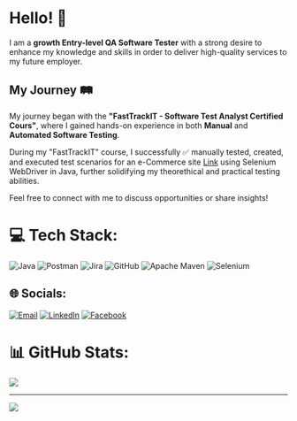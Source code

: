 # Hello! 👋

I am a **growth Entry-level QA Software Tester** with a strong desire to enhance my knowledge and skills in order to deliver high-quality services to my future employer.

## My Journey 🛤️

My journey began with the **"FastTrackIT - Software Test Analyst Certified Cours"**, where I gained hands-on experience in both **Manual** and **Automated Software Testing**.

During my "FastTrackIT" course, I successfully ✅ manually tested, created, and executed test scenarios for an e-Commerce site [Link](https://ecommerce-playground.lambdatest.io/) using Selenium WebDriver in Java, further solidifying my theorethical and practical testing abilities.

Feel free to connect with me to discuss opportunities or share insights! 

# 💻 Tech Stack:
![Java](https://img.shields.io/badge/java-%23ED8B00.svg?style=for-the-badge&logo=openjdk&logoColor=white) ![Postman](https://img.shields.io/badge/Postman-FF6C37?style=for-the-badge&logo=postman&logoColor=white) ![Jira](https://img.shields.io/badge/jira-%230A0FFF.svg?style=for-the-badge&logo=jira&logoColor=white) ![GitHub](https://img.shields.io/badge/github-%23121011.svg?style=for-the-badge&logo=github&logoColor=white) ![Apache Maven](https://img.shields.io/badge/Apache%20Maven-C71A36?style=for-the-badge&logo=Apache%20Maven&logoColor=white) ![Selenium](https://img.shields.io/badge/Selenium-43B02A?logo=Selenium&logoColor=white)

## 🌐 Socials:

 [![Email](https://img.shields.io/badge/Gmail-D14836?style=for-the-badge&logo=gmail&logoColor=white)](mihai21dobos@gmail.com) [![LinkedIn](https://img.shields.io/badge/LinkedIn-%230077B5.svg?logo=linkedin&logoColor=white)](www.linkedin.com/in/dobosmihaiqa)  [![Facebook](https://img.shields.io/badge/Facebook-%231877F2.svg?logo=Facebook&logoColor=white)](https://facebook.com/https://www.facebook.com/mihai.dobos.7)

# 📊 GitHub Stats:
![](https://github-readme-stats.vercel.app/api?username=mihai212&theme=dark&hide_border=false&include_all_commits=false&count_private=false)<br/>

---
[![](https://visitcount.itsvg.in/api?id=mihai212&icon=0&color=13)](https://visitcount.itsvg.in)

<!-- Proudly created with GPRM ( https://gprm.itsvg.in ) -->


<!--
**Mihai212/mihai212** is a ✨ _special_ ✨ repository because its `README.md` (this file) appears on your GitHub profile.

Here are some ideas to get you started:

- 🔭 I’m currently working on ...
- 🌱 I’m currently learning ...
- 👯 I’m looking to collaborate on ...
- 🤔 I’m looking for help with ...
- 💬 Ask me about ...
- 📫 How to reach me: ...
- 😄 Pronouns: ...
- ⚡ Fun fact: ...
-->
